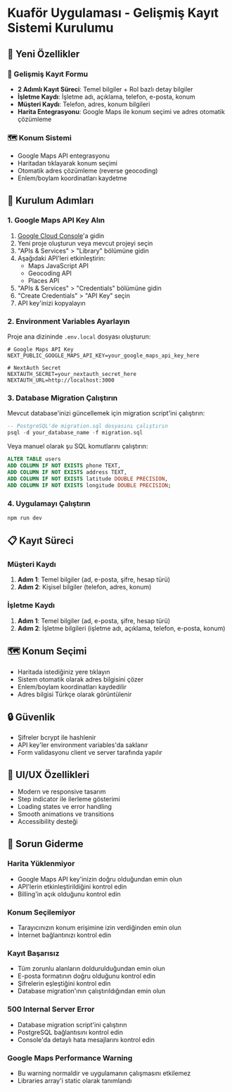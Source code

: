 # Kuaför Uygulaması - Gelişmiş Kayıt Sistemi Kurulumu

## 🚀 Yeni Özellikler

### 📝 Gelişmiş Kayıt Formu
- **2 Adımlı Kayıt Süreci**: Temel bilgiler + Rol bazlı detay bilgiler
- **İşletme Kaydı**: İşletme adı, açıklama, telefon, e-posta, konum
- **Müşteri Kaydı**: Telefon, adres, konum bilgileri
- **Harita Entegrasyonu**: Google Maps ile konum seçimi ve adres otomatik çözümleme

### 🗺️ Konum Sistemi
- Google Maps API entegrasyonu
- Haritadan tıklayarak konum seçimi
- Otomatik adres çözümleme (reverse geocoding)
- Enlem/boylam koordinatları kaydetme

## 🔧 Kurulum Adımları

### 1. Google Maps API Key Alın
1. [Google Cloud Console](https://console.cloud.google.com/)'a gidin
2. Yeni proje oluşturun veya mevcut projeyi seçin
3. "APIs & Services" > "Library" bölümüne gidin
4. Aşağıdaki API'leri etkinleştirin:
   - Maps JavaScript API
   - Geocoding API
   - Places API
5. "APIs & Services" > "Credentials" bölümüne gidin
6. "Create Credentials" > "API Key" seçin
7. API key'inizi kopyalayın

### 2. Environment Variables Ayarlayın
Proje ana dizininde `.env.local` dosyası oluşturun:

```env
# Google Maps API Key
NEXT_PUBLIC_GOOGLE_MAPS_API_KEY=your_google_maps_api_key_here

# NextAuth Secret
NEXTAUTH_SECRET=your_nextauth_secret_here
NEXTAUTH_URL=http://localhost:3000
```

### 3. Database Migration Çalıştırın
Mevcut database'inizi güncellemek için migration script'ini çalıştırın:

```sql
-- PostgreSQL'de migration.sql dosyasını çalıştırın
psql -d your_database_name -f migration.sql
```

Veya manuel olarak şu SQL komutlarını çalıştırın:

```sql
ALTER TABLE users 
ADD COLUMN IF NOT EXISTS phone TEXT,
ADD COLUMN IF NOT EXISTS address TEXT,
ADD COLUMN IF NOT EXISTS latitude DOUBLE PRECISION,
ADD COLUMN IF NOT EXISTS longitude DOUBLE PRECISION;
```

### 4. Uygulamayı Çalıştırın
```bash
npm run dev
```

## 📋 Kayıt Süreci

### Müşteri Kaydı
1. **Adım 1**: Temel bilgiler (ad, e-posta, şifre, hesap türü)
2. **Adım 2**: Kişisel bilgiler (telefon, adres, konum)

### İşletme Kaydı
1. **Adım 1**: Temel bilgiler (ad, e-posta, şifre, hesap türü)
2. **Adım 2**: İşletme bilgileri (işletme adı, açıklama, telefon, e-posta, konum)

## 🗺️ Konum Seçimi
- Haritada istediğiniz yere tıklayın
- Sistem otomatik olarak adres bilgisini çözer
- Enlem/boylam koordinatları kaydedilir
- Adres bilgisi Türkçe olarak görüntülenir

## 🔒 Güvenlik
- Şifreler bcrypt ile hashlenir
- API key'ler environment variables'da saklanır
- Form validasyonu client ve server tarafında yapılır

## 🎨 UI/UX Özellikleri
- Modern ve responsive tasarım
- Step indicator ile ilerleme gösterimi
- Loading states ve error handling
- Smooth animations ve transitions
- Accessibility desteği

## 🐛 Sorun Giderme

### Harita Yüklenmiyor
- Google Maps API key'inizin doğru olduğundan emin olun
- API'lerin etkinleştirildiğini kontrol edin
- Billing'in açık olduğunu kontrol edin

### Konum Seçilemiyor
- Tarayıcınızın konum erişimine izin verdiğinden emin olun
- İnternet bağlantınızı kontrol edin

### Kayıt Başarısız
- Tüm zorunlu alanların doldurulduğundan emin olun
- E-posta formatının doğru olduğunu kontrol edin
- Şifrelerin eşleştiğini kontrol edin
- Database migration'ının çalıştırıldığından emin olun

### 500 Internal Server Error
- Database migration script'ini çalıştırın
- PostgreSQL bağlantısını kontrol edin
- Console'da detaylı hata mesajlarını kontrol edin

### Google Maps Performance Warning
- Bu warning normaldir ve uygulamanın çalışmasını etkilemez
- Libraries array'i static olarak tanımlandı 